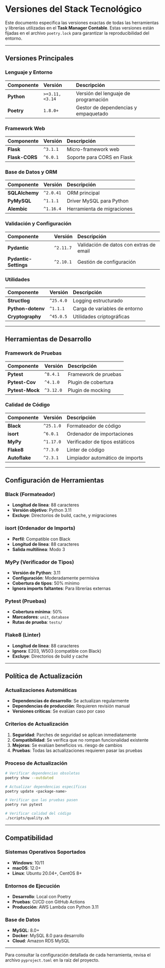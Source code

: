 # Versiones del Stack Tecnológico

Este documento especifica las versiones exactas de todas las herramientas y librerías utilizadas en el **Task Manager Contable**. Estas versiones están fijadas en el archivo `poetry.lock` para garantizar la reproducibilidad del entorno.

---

## Versiones Principales

### Lenguaje y Entorno
| Componente | Versión | Descripción |
| :--- | :--- | :--- |
| **Python** | `>=3.11,<3.14` | Versión del lenguaje de programación |
| **Poetry** | `1.8.0+` | Gestor de dependencias y empaquetado |

### Framework Web
| Componente | Versión | Descripción |
| :--- | :--- | :--- |
| **Flask** | `^3.1.1` | Micro-framework web |
| **Flask-CORS** | `^6.0.1` | Soporte para CORS en Flask |

### Base de Datos y ORM
| Componente | Versión | Descripción |
| :--- | :--- | :--- |
| **SQLAlchemy** | `^2.0.41` | ORM principal |
| **PyMySQL** | `^1.1.1` | Driver MySQL para Python |
| **Alembic** | `^1.16.4` | Herramienta de migraciones |

### Validación y Configuración
| Componente | Versión | Descripción |
| :--- | :--- | :--- |
| **Pydantic** | `^2.11.7` | Validación de datos con extras de email |
| **Pydantic-Settings** | `^2.10.1` | Gestión de configuración |

### Utilidades
| Componente | Versión | Descripción |
| :--- | :--- | :--- |
| **Structlog** | `^25.4.0` | Logging estructurado |
| **Python-dotenv** | `^1.1.1` | Carga de variables de entorno |
| **Cryptography** | `^45.0.5` | Utilidades criptográficas |

---

## Herramientas de Desarrollo

### Framework de Pruebas
| Componente | Versión | Descripción |
| :--- | :--- | :--- |
| **Pytest** | `^8.4.1` | Framework de pruebas |
| **Pytest-Cov** | `^4.1.0` | Plugin de cobertura |
| **Pytest-Mock** | `^3.12.0` | Plugin de mocking |

### Calidad de Código
| Componente | Versión | Descripción |
| :--- | :--- | :--- |
| **Black** | `^25.1.0` | Formateador de código |
| **isort** | `^6.0.1` | Ordenador de importaciones |
| **MyPy** | `^1.17.0` | Verificador de tipos estáticos |
| **Flake8** | `^7.3.0` | Linter de código |
| **Autoflake** | `^2.3.1` | Limpiador automático de imports |

---

## Configuración de Herramientas

### Black (Formateador)
- **Longitud de línea**: 88 caracteres
- **Versión objetivo**: Python 3.11
- **Excluye**: Directorios de build, cache, y migraciones

### isort (Ordenador de Imports)
- **Perfil**: Compatible con Black
- **Longitud de línea**: 88 caracteres
- **Salida multilínea**: Modo 3

### MyPy (Verificador de Tipos)
- **Versión de Python**: 3.11
- **Configuración**: Moderadamente permisiva
- **Cobertura de tipos**: 50% mínimo
- **Ignora imports faltantes**: Para librerías externas

### Pytest (Pruebas)
- **Cobertura mínima**: 50%
- **Marcadores**: `unit`, `database`
- **Rutas de prueba**: `tests/`

### Flake8 (Linter)
- **Longitud de línea**: 88 caracteres
- **Ignora**: E203, W503 (compatible con Black)
- **Excluye**: Directorios de build y cache

---

## Política de Actualización

### Actualizaciones Automáticas
- **Dependencias de desarrollo**: Se actualizan regularmente
- **Dependencias de producción**: Requieren revisión manual
- **Versiones críticas**: Se evalúan caso por caso

### Criterios de Actualización
1. **Seguridad**: Parches de seguridad se aplican inmediatamente
2. **Compatibilidad**: Se verifica que no rompan funcionalidad existente
3. **Mejoras**: Se evalúan beneficios vs. riesgo de cambios
4. **Pruebas**: Todas las actualizaciones requieren pasar las pruebas

### Proceso de Actualización
```bash
# Verificar dependencias obsoletas
poetry show --outdated

# Actualizar dependencias específicas
poetry update <package-name>

# Verificar que las pruebas pasen
poetry run pytest

# Verificar calidad del código
./scripts/quality.sh
```

---

## Compatibilidad

### Sistemas Operativos Soportados
- **Windows**: 10/11
- **macOS**: 12.0+
- **Linux**: Ubuntu 20.04+, CentOS 8+

### Entornos de Ejecución
- **Desarrollo**: Local con Poetry
- **Pruebas**: CI/CD con GitHub Actions
- **Producción**: AWS Lambda con Python 3.11

### Base de Datos
- **MySQL**: 8.0+
- **Docker**: MySQL 8.0 para desarrollo
- **Cloud**: Amazon RDS MySQL

---

Para consultar la configuración detallada de cada herramienta, revisa el archivo `pyproject.toml` en la raíz del proyecto. 